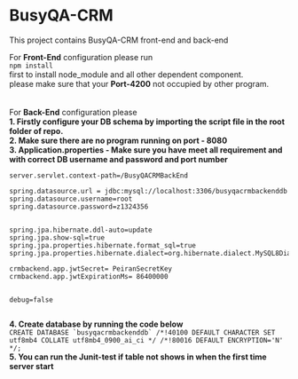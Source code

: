 # BusyQA-CRM
This project contains BusyQA-CRM front-end and back-end


For **Front-End** configuration please run <br />
```npm install``` <br />
first to install node_module and all other dependent component. <br />
please make sure that your **Port-4200** not occupied by other program.
<br /><br /><br />
For **Back-End** configuration please <br />
**1. Firstly configure your DB schema by importing the script file in the root folder of repo.**<br />
**2. Make sure there are no program running on port - 8080**<br />
**3. Application.properties - Make sure you have meet all requirement and with correct DB username and password and port number**

```server.port=8080
server.servlet.context-path=/BusyQACRMBackEnd

spring.datasource.url = jdbc:mysql://localhost:3306/busyqacrmbackenddb
spring.datasource.username=root
spring.datasource.password=z1324356


spring.jpa.hibernate.ddl-auto=update
spring.jpa.show-sql=true
spring.jpa.properties.hibernate.format_sql=true
spring.jpa.properties.hibernate.dialect=org.hibernate.dialect.MySQL8Dialect

crmbackend.app.jwtSecret= PeiranSecretKey
crmbackend.app.jwtExpirationMs= 86400000


debug=false


```



**4. Create database by running the code below**<br />
```CREATE DATABASE `busyqacrmbackenddb` /*!40100 DEFAULT CHARACTER SET utf8mb4 COLLATE utf8mb4_0900_ai_ci */ /*!80016 DEFAULT ENCRYPTION='N' */;```<br />
**5. You can run the Junit-test if table not shows in when the first time server start**
